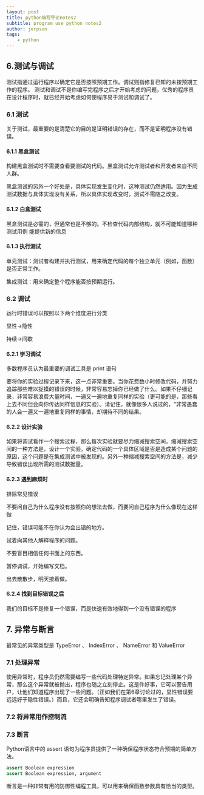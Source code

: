 ```yaml
---
layout: post
title: python编程导论notes2
subtitle: program use python notes2
author: jerpson
tags:
    - python
---
```


## 6.测试与调试

测试指通过运行程序以确定它是否按照预期工作。调试则指修复已知的未按预期工作的程序。
测试和调试不是你编写完程序之后才开始考虑的问题，优秀的程序员在设计程序时，就已经开始考虑如何使程序易于测试和调试了。

### 6.1 测试

关于测试，最重要的是清楚它的目的是证明错误的存在，而不是证明程序没有错误。

#### 6.1.1 黑盒测试

构建黑盒测试时不需要查看要测试的代码。黑盒测试允许测试者和开发者来自不同人群。

黑盒测试的另外一个好处是，具体实现发生变化时，这种测试仍然适用。因为生成测试数据与具体实现没有关系，所以具体实现改变时，测试不需随之改变。

#### 6.1.2 白盒测试

黑盒测试是必需的，但通常也是不够的。不检查代码内部结构，就不可能知道哪种测试用例
能提供新的信息

#### 6.1.3 执行测试

单元测试：测试者构建并执行测试，用来确定代码的每个独立单元（例如，函数）是否正常工作。

集成测试：用来确定整个程序能否按预期运行。

### 6.2 调试

运行时错误可以按照以下两个维度进行分类

显性→隐性

持续→间歇

#### 6.2.1 学习调试

多数程序员认为最重要的调试工具是 print 语句

要将你的实验过程记录下来，这一点非常重要。当你花费数小时修改代码，并努力追踪那些难以捉摸的错误的时候，非常容易忘掉你已经做了什么。如果不仔细记录，非常容易浪费大量时间，一遍又一遍地重复同样的实验（更可能的是，那些看上去不同但会向你传达同样信息的实验）。请记住，就像很多人说过的，“非常愚蠢的人会一遍又一遍地重复同样的事情，却期待不同的结果。

#### 6.2.2 设计实验

如果将调试看作一个搜索过程，那么每次实验就要尽力缩减搜索空间。缩减搜索空间的一种方法是，设计一个实验，确定代码的一个具体区域是否是造成某个问题的原因，这个问题是在集成测试中被发现的。另外一种缩减搜索空间的方法是，减少导致错误出现所需的测试数据量。

#### 6.2.3 遇到麻烦时

排除常见错误

不要问自己为什么程序没有按照你的想法去做，而要问自己程序为什么像现在这样做

记住，错误可能不在你认为会出错的地方。

试着向其他人解释程序的问题。

不要盲目相信任何书面上的东西。

暂停调试，开始编写文档。

出去散散步，明天接着做。

#### 6.2.4 找到目标错误之后

我们的目标不是修复一个错误，而是快速有效地得到一个没有错误的程序

## 7. 异常与断言

最常见的异常类型是 TypeError 、 IndexError 、 NameError 和 ValueError 

### 7.1 处理异常

使用异常时，程序员仍然需要编写一些代码处理特定异常。如果忘记处理某个异常，那么这个异常就被抛出，程序也随之立刻停止。这是件好事，它可以警告用户，让他们知道程序出现了一些问题。（正如我们在第6章讨论过的，显性错误要远远好于隐性错误。）而且，它还会明确告知程序调试者哪里发生了错误。

### 7.2 将异常用作控制流

### 7.3 断言

Python语言中的 assert 语句为程序员提供了一种确保程序状态符合预期的简单方法。 

```python
assert Boolean expression
assert Boolean expression, argument
```

断言是一种非常有用的防御性编程工具，可以用来确保函数参数具有恰当的类型。